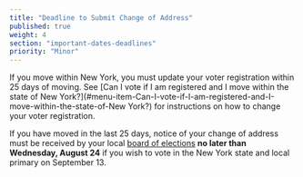 ```yaml
---
title: "Deadline to Submit Change of Address"
published: true
weight: 4
section: "important-dates-deadlines"
priority: "Minor"
---
```

If you move within New York, you must update your voter registration within 25 days of moving. See [Can I vote if I am registered and I move within the state of New York?](#menu-item-Can-I-vote-if-I-am-registered-and-I-move-within-the-state-of-New York?) for instructions on how to change your voter registration.

If you have moved in the last 25 days, notice of your change of address must be received by your local [board of elections](http://www.elections.ny.gov/CountyBoards.html) **no later than Wednesday, August 24** if you wish to vote in the New York state and local primary on September 13.  
